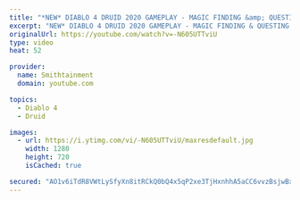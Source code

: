 ```yaml
---
title: "*NEW* DIABLO 4 DRUID 2020 GAMEPLAY - MAGIC FINDING &amp; QUESTING"
excerpt: "NEW* DIABLO 4 DRUID 2020 GAMEPLAY - MAGIC FINDING & QUESTING The Druid is a savage shapeshifter, fluidly transforming between the forms of a ..."
originalUrl: https://youtube.com/watch?v=-N605UTTviU
type: video
heat: 52

provider:
  name: Smithtainment
  domain: youtube.com

topics:
  - Diablo 4
  - Druid

images:
  - url: https://i.ytimg.com/vi/-N605UTTviU/maxresdefault.jpg
    width: 1280
    height: 720
    isCached: true

secured: "AO1v6iTdR8VWtLySfyXn8itRCkQ0bQ4x5qP2xe3TjHxnhhA5aCC6vvzBsjwBx+SoPLOD95mosZLnh/xhMQyn9Jfuz26LAwGW/HWw7NWHYN0OIeFjTbOWxPOrhyQOiH9HPNGNE3pYknlJxdEUQEEtNbREVBSSfyOvsY3Of8Mlb6O3hdLk9vgWvUCHSUf3BkxmX0lJFgyvvSRP5rocK/9oPGGmlJBrYLp1zqqX/lDdY4tO6Q1hjp7hUe+3uavgx6pFN+iSxpKQsU+Li3OE3fALm2RbZ+BC5xCB+/V1gtXA8jUqie5opr2olxxlIN/U2aOQNKUo/VyQVqNBBoCHhC3C9CaYLkOPYRjgfaXjpvniNw+E6E3c96vbbc3jho0aRKofTKFuTAST9qBy9ILOBfbMBw==;8F2jH7EewMTI0aKgcL6Dow=="
---
```


